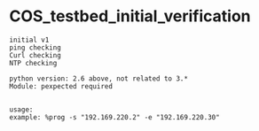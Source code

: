 # COS_testbed_initial_verification
```
initial v1 
ping checking
Curl checking
NTP checking

python version: 2.6 above, not related to 3.*
Module: pexpected required


usage:
example: %prog -s "192.169.220.2" -e "192.169.220.30"
```
